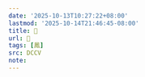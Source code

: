 ```yaml
---
date: '2025-10-13T10:27:22+08:00'
lastmod: '2025-10-14T21:46:45-08:00'
title: 􂞉
url: 􂞉
tags: [鳳]
src: DCCV
note:
---
```

